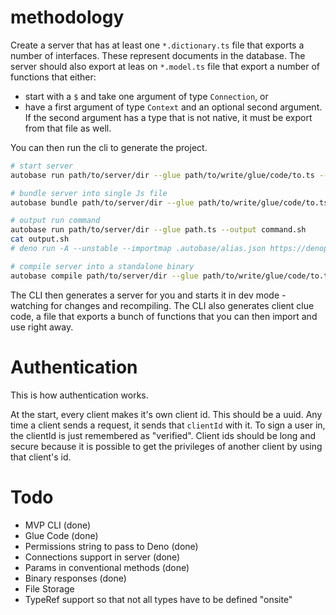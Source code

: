 # methodology

Create a server that has at least one `*.dictionary.ts` file that exports a number of interfaces.  These represent documents in the database.  The server should also export at leas on `*.model.ts` file that export a number of functions that either:

- start with a `$` and take one argument of type `Connection`, or
- have a first argument of type `Context` and an optional second argument.  If the second argument has a type that is not native, it must be export from that file as well.

You can then run the cli to generate the project.

```sh
# start server
autobase run path/to/server/dir --glue path/to/write/glue/code/to.ts --watch --prefix="deno run -A --unstable"

# bundle server into single Js file
autobase bundle path/to/server/dir --glue path/to/write/glue/code/to.ts --output out/server.js

# output run command
autobase run path/to/server/dir --glue path.ts --output command.sh
cat output.sh
# deno run -A --unstable --importmap .autobase/alias.json https://denopkg.com/Vehmloewff/autobase/server/main.ts --data-dir /var/db

# compile server into a standalone binary
autobase compile path/to/server/dir --glue path/to/write/glue/code/to.ts --output out/Server
```

The CLI then generates a server for you and starts it in dev mode - watching for changes and recompiling.
The CLI also generates client clue code, a file that exports a bunch of functions that you can then import and use right away.

# Authentication

This is how authentication works.

At the start, every client makes it's own client id.  This should be a uuid.  Any time a client sends a request, it sends that `clientId` with it.  To sign a user in, the clientId is just remembered as "verified".  Client ids should be long and secure because it is possible to get the privileges of another client by using that client's id.

# Todo

- MVP CLI (done)
- Glue Code (done)
- Permissions string to pass to Deno (done)
- Connections support in server (done)
- Params in conventional methods (done)
- Binary responses (done)
- File Storage
- TypeRef support so that not all types have to be defined "onsite"
